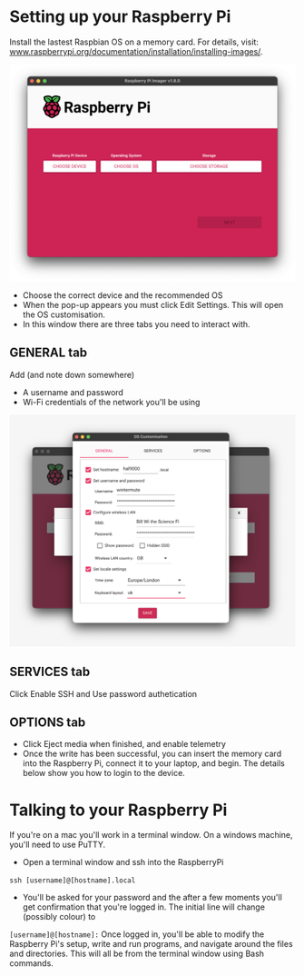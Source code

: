 # Setting up your Raspberry Pi

Install the lastest Raspbian OS on a memory card. For details, visit: www.raspberrypi.org/documentation/installation/installing-images/.

![image info](./Images/RaspberryPi-Imager.png)

- Choose the correct device and the recommended OS 
- When the pop-up appears you must click Edit Settings. This will open the OS customisation. 
- In this window there are three tabs you need to interact with. 

## GENERAL tab

Add (and note down somewhere) 
- A username and password
- Wi-Fi credentials of the network you'll be using

![image info](./Images/os-customisation-general.png)

## SERVICES tab
Click Enable SSH and Use password authetication

## OPTIONS tab
- Click Eject media when finished, and enable telemetry
- Once the write has been successful, you can insert the memory card into the Raspberry Pi, connect it to your laptop, and begin. The details below show you how to login to the device. 

# Talking to your Raspberry Pi

If you're on a mac you'll work in a terminal window. On a windows machine, you'll need to use PuTTY. 

- Open a terminal window and ssh into the RaspberryPi

`
ssh [username]@[hostname].local
`

- You'll be asked for your password and the after a few moments you'll get confirmation that you're logged in. The initial line will change (possibly colour) to 

`
[username]@[hostname]:
`
Once logged in, you'll be able to modify the Raspberry Pi's setup, write and run programs, and navigate around the files and directories. This will all be from the terminal window using Bash commands. 

